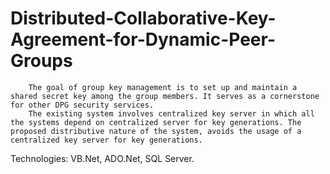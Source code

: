 # Distributed-Collaborative-Key-Agreement-for-Dynamic-Peer-Groups
        The goal of group key management is to set up and maintain a shared secret key among the group members. It serves as a cornerstone for other DPG security services.
        The existing system involves centralized key server in which all the systems depend on centralized server for key generations. The proposed distributive nature of the system, avoids the usage of a centralized key server for key generations.
        
Technologies: VB.Net, ADO.Net, SQL Server.
